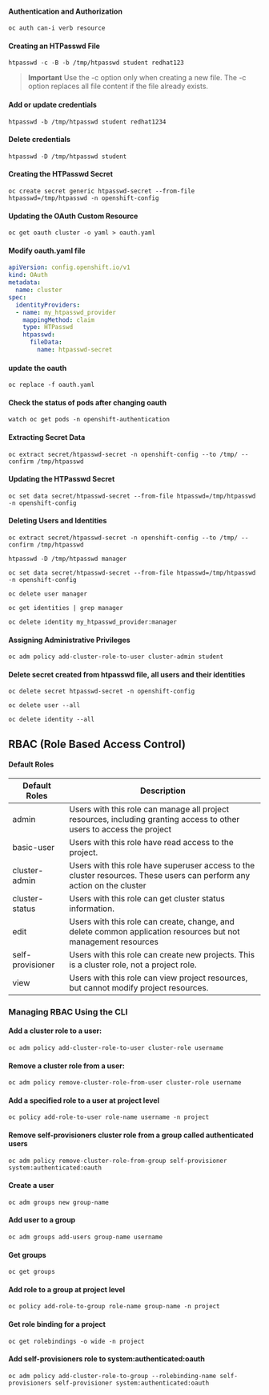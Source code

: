 #### Authentication and Authorization
    oc auth can-i verb resource

#### Creating an HTPasswd  File
    htpasswd -c -B -b /tmp/htpasswd student redhat123
>**Important**
> Use the -c option only when creating a new file. The -c option replaces all file content if the file already exists.

#### Add or update credentials
    htpasswd -b /tmp/htpasswd student redhat1234

#### Delete credentials
    htpasswd -D /tmp/htpasswd student

#### Creating the HTPasswd Secret
    oc create secret generic htpasswd-secret --from-file htpasswd=/tmp/htpasswd -n openshift-config

#### Updating the OAuth Custom Resource
    oc get oauth cluster -o yaml > oauth.yaml
    
#### Modify oauth.yaml file
```yaml
apiVersion: config.openshift.io/v1
kind: OAuth
metadata:
  name: cluster
spec:
  identityProviders:
  - name: my_htpasswd_provider
    mappingMethod: claim
    type: HTPasswd
    htpasswd:
      fileData:
        name: htpasswd-secret
```    
#### update the oauth
    oc replace -f oauth.yaml

#### Check the status of pods after changing oauth
    watch oc get pods -n openshift-authentication

#### Extracting Secret Data
    oc extract secret/htpasswd-secret -n openshift-config --to /tmp/ --confirm /tmp/htpasswd

#### Updating the HTPasswd Secret
    oc set data secret/htpasswd-secret --from-file htpasswd=/tmp/htpasswd -n openshift-config

#### Deleting Users and Identities
    oc extract secret/htpasswd-secret -n openshift-config --to /tmp/ --confirm /tmp/htpasswd

    htpasswd -D /tmp/htpasswd manager

    oc set data secret/htpasswd-secret --from-file htpasswd=/tmp/htpasswd -n openshift-config

    oc delete user manager

    oc get identities | grep manager

    oc delete identity my_htpasswd_provider:manager

#### Assigning Administrative Privileges
    oc adm policy add-cluster-role-to-user cluster-admin student

#### Delete secret created from htpasswd file, all users and their identities
    oc delete secret htpasswd-secret -n openshift-config

    oc delete user --all

    oc delete identity --all


## RBAC (Role Based Access Control)

#### Default Roles

| Default Roles            | Description                                                                                                                         |
| -------------------------| ------------------------------------------------------------------------------------------------------------------------------------|
| admin                    | Users with this role can manage all project resources, including granting access to other users to access the project               |
| basic-user               | Users with this role have read access to the project.                                                                               |
| cluster-admin            | Users with this role have superuser access to the cluster resources. These users can perform any action on the cluster              |
| cluster-status           | Users with this role can get cluster status information.                                                                            |
| edit                     | Users with this role can create, change, and delete common application resources but not management resources                       |
| self-provisioner         | Users with this role can create new projects. This is a cluster role, not a project role.                                           |
| view                     | Users with this role can view project resources, but cannot modify project resources.                                               |

### Managing RBAC Using the CLI
#### Add a cluster role to a user:
    oc adm policy add-cluster-role-to-user cluster-role username

#### Remove a cluster role from a user:
    oc adm policy remove-cluster-role-from-user cluster-role username

#### Add a specified role to a user at project level
    oc policy add-role-to-user role-name username -n project

#### Remove self-provisioners cluster role from a group called authenticated users
    oc adm policy remove-cluster-role-from-group self-provisioner system:authenticated:oauth

#### Create a user
    oc adm groups new group-name

#### Add user to a group
    oc adm groups add-users group-name username

#### Get groups
    oc get groups

#### Add role to a group at project level
    oc policy add-role-to-group role-name group-name -n project

#### Get role binding for a project
    oc get rolebindings -o wide -n project

#### Add self-provisioners role to system:authenticated:oauth
    oc adm policy add-cluster-role-to-group --rolebinding-name self-provisioners self-provisioner system:authenticated:oauth
